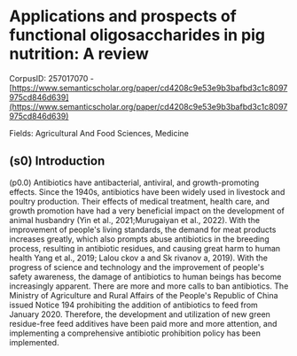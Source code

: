 # Applications and prospects of functional oligosaccharides in pig nutrition: A review

CorpusID: 257017070 - [https://www.semanticscholar.org/paper/cd4208c9e53e9b3bafbd3c1c8097975cd846d639](https://www.semanticscholar.org/paper/cd4208c9e53e9b3bafbd3c1c8097975cd846d639)

Fields: Agricultural And Food Sciences, Medicine

## (s0) Introduction
(p0.0) Antibiotics have antibacterial, antiviral, and growth-promoting effects. Since the 1940s, antibiotics have been widely used in livestock and poultry production. Their effects of medical treatment, health care, and growth promotion have had a very beneficial impact on the development of animal husbandry (Yin et al., 2021;Murugaiyan et al., 2022). With the improvement of people's living standards, the demand for meat products increases greatly, which also prompts abuse antibiotics in the breeding process, resulting in antibiotic residues, and causing great harm to human health Yang et al., 2019; Lalou ckov a and Sk rivanov a, 2019). With the progress of science and technology and the improvement of people's safety awareness, the damage of antibiotics to human beings has become increasingly apparent. There are more and more calls to ban antibiotics. The Ministry of Agriculture and Rural Affairs of the People's Republic of China issued Notice 194 prohibiting the addition of antibiotics to feed from January 2020. Therefore, the development and utilization of new green residue-free feed additives have been paid more and more attention, and implementing a comprehensive antibiotic prohibition policy has been implemented.
